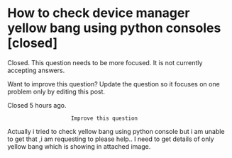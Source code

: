 
# How to check device manager yellow bang using python consoles [closed]







Closed. This question needs to be more focused. It is not currently accepting answers.
                        
                    










Want to improve this question? Update the question so it focuses on one problem only by editing this post.


Closed 5 hours ago.







                        Improve this question
                    




Actually i tried to check yellow bang using python console but i am unable to get that ,i am requesting to please help..
I need to get details of only yellow bang which is showing in attached image.

        
